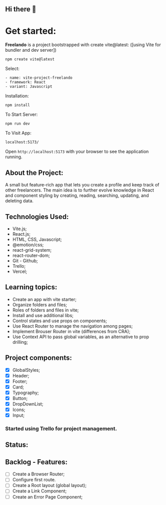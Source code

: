 ## Hi there 👋

# Get started:

**Freelando** is a project bootstrapped with create vite@latest:
([using Vite for bundler and dev server])

```
npm create vite@latest

```

Select:

```
- name: vite-project-freelando
- framework: React
- variant: Javascript
```

Installation:

`npm install`

To Start Server:

`npm run dev`

To Visit App:

`localhost:5173/`

Open `http://localhost:5173` with your browser to see the application running.

## About the Project:

A small but feature-rich app that lets you create a profile and keep track of other freelancers.
The main idea is to further evolve knowledge in React and component styling by creating, reading, searching, updating, and deleting data.

## Technologies Used:

- Vite.js;
- React.js;
- HTML, CSS, Javascript;
- @emotion/css;
- react-grid-system;
- react-router-dom;
- Git - Github;
- Trello;
- Vercel;

## Learning topics:

- Create an app with vite starter;
- Organize folders and files;
- Roles of folders and files in vite;
- Install and use additional libs;
- Control states and use props on components;
- Use React Router to manage the navigation among pages;
- Implement Brouser Router in vite (differences from CRA);
- Use Context API to pass global variables, as an alternative to prop drilling;

## Project components:

- [x] GlobalStyles;
- [x] Header;
- [x] Footer;
- [x] Card;
- [x] Typography;
- [x] Button;
- [x] DropDownList;
- [x] Icons;
- [x] Input;

### Started using Trello for project management.

## Status:

## Backlog - Features:

- [ ] Create a Browser Router;
- [ ] Configure first route.
- [ ] Create a Root layout (global layout);
- [ ] Create a Link Component;
- [ ] Create an Error Page Component;
